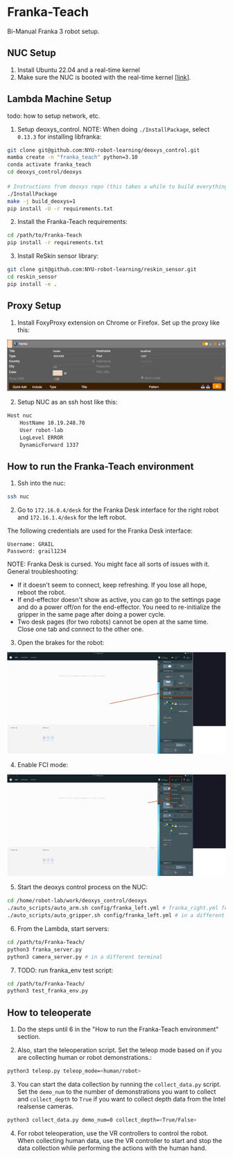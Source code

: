 # Franka-Teach

Bi-Manual Franka 3 robot setup.


## NUC Setup

1. Install Ubuntu 22.04 and a real-time kernel
2. Make sure the NUC is booted with the real-time kernel [[link](https://frankaemika.github.io/docs/installation_linux.html#setting-up-the-real-time-kernel)].


## Lambda Machine Setup

todo: how to setup network, etc.


1. Setup deoxys_control. NOTE: When doing `./InstallPackage`, select `0.13.3` for installing libfranka:

```bash
git clone git@github.com:NYU-robot-learning/deoxys_control.git
mamba create -n "franka_teach" python=3.10
conda activate franka_teach
cd deoxys_control/deoxys

# Instructions from deoxys repo (this takes a while to build everything)
./InstallPackage
make -j build_deoxys=1
pip install -U -r requirements.txt
```

2. Install the Franka-Teach requirements:

```bash
cd /path/to/Franka-Teach
pip install -r requirements.txt
```

3. Install ReSkin sensor library:

```bash
git clone git@github.com:NYU-robot-learning/reskin_sensor.git
cd reskin_sensor
pip install -e .
```


## Proxy Setup

1. Install FoxyProxy extension on Chrome or Firefox. Set up the proxy like this:

![Foxy Proxy](./imgs/foxy_proxy.png)

2. Setup NUC as an ssh host like this:

```bash
Host nuc
    HostName 10.19.248.70
    User robot-lab
    LogLevel ERROR
    DynamicForward 1337
```


## How to run the Franka-Teach environment

1. Ssh into the nuc:

```bash
ssh nuc
```

2. Go to `172.16.0.4/desk` for the Franka Desk interface for the right robot and `172.16.1.4/desk` for the left robot.

The following credentials are used for the Franka Desk interface:

```
Username: GRAIL
Password: grail1234
```

NOTE: Franka Desk is cursed. You might face all sorts of issues with it. General troubleshooting:

- If it doesn't seem to connect, keep refreshing. If you lose all hope, reboot the robot.
- If end-effector doesn't show as active, you can go to the settings page and do a power off/on for the end-effector. You need to re-initialize the gripper in the same page after doing a power cycle.
- Two desk pages (for two robots) cannot be open at the same time. Close one tab and connect to the other one.

3. Open the brakes for the robot:

![open_brakes](./imgs/unlock_joints.png)

4. Enable FCI mode:

![fci](./imgs/fci.png)

5. Start the deoxys control process on the NUC:

```bash
cd /home/robot-lab/work/deoxys_control/deoxys
./auto_scripts/auto_arm.sh config/franka_left.yml # franka_right.yml for the right robot
./auto_scripts/auto_gripper.sh config/franka_left.yml # in a different terminal, if you want to use the gripper
```

6. From the Lambda, start servers:

```bash
cd /path/to/Franka-Teach/
python3 franka_server.py
python3 camera_server.py # in a different terminal
```

7. TODO: run franka_env test script:

```bash
cd /path/to/Franka-Teach/
python3 test_franka_env.py
```

## How to teleoperate

1. Do the steps until 6 in the "How to run the Franka-Teach environment" section.


2. Also, start the teleoperation script. Set the teleop mode based on if you are collecting human or robot demonstrations.:

```bash
python3 teleop.py teleop_mode=<human/robot>
```

3. You can start the data collection by running the `collect_data.py` script. Set the `demo_num` to the number of demonstrations you want to collect and `collect_depth` to `True` if you want to collect depth data from the Intel realsense cameras.

```bash
python3 collect_data.py demo_num=0 collect_depth=<True/False>
```

4. For robot teleoperation, use the VR controllers to control the robot. When collecting human data, use the VR controller to start and stop the data collection while performing the actions with the human hand.
